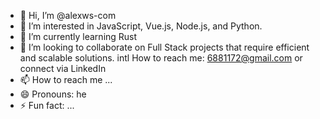 - 👋 Hi, I’m @alexws-com
- 👀 I’m interested in JavaScript, Vue.js, Node.js, and Python.
- 🌱 I’m currently learning Rust
- 💞️ I’m looking to collaborate on Full Stack projects that require efficient and scalable solutions.
intl How to reach me: 6881172@gmail.com  or connect via LinkedIn
- 📫 How to reach me ...
- 😄 Pronouns: he
- ⚡ Fun fact: ...

<!---
alexws-com/alexws-com is a ✨ special ✨ repository because its `README.md` (this file) appears on your GitHub profile.
You can click the Preview link to take a look at your changes.
--->
